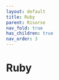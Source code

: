```yaml
---
layout: default
title: Ruby 
parent: Risorse
nav_fold: true 
has_children: true
nav_order: 3
---
```


# Ruby 
